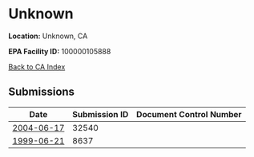 # Unknown

**Location:** Unknown, CA

**EPA Facility ID:** 100000105888

[Back to CA Index](../../index.md)

## Submissions

| Date | Submission ID | Document Control Number |
|------|--------------|-------------------------|
| [2004-06-17](submissions/32540.md) | 32540 |  |
| [1999-06-21](submissions/8637.md) | 8637 |  |
